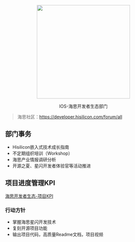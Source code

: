 <p align="center">
<img src="https://abrillant-lee.github.io/Hisilicon/HISILICON.jpg" width="300" />
</p>

<p align="center">
IOS-海思开发者生态部门
</p>

> 海思社区：https://developer.hisilicon.com/forum/all  

##  部门事务 
- Hisilicon嵌入式技术成长指南  
- 不定期组织培训（Workshop）  
- 海思产业情报调研分析  
- 开源之夏、星闪开发者体验官等活动推进  

## 项目进度管理KPI

[海思开发者生态-项目KPI](https://zdqy7ear4m.feishu.cn/wiki/DlFCwbGl0iNTXmkWp9wcv6KSnCd?from=from_copylink)

### 行动方针

- 掌握海思星闪开发技术
- 复刻开源项目功能
- 输出项目代码，高质量Readme文档，项目视频